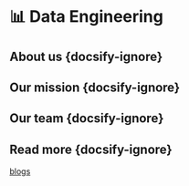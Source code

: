 # 📊 Data Engineering

## About us {docsify-ignore}

## Our mission {docsify-ignore}

## Our team {docsify-ignore}

## Read more {docsify-ignore}
[blogs](_assets/blogs.html ':include :type=iframe width=100% height=800px')